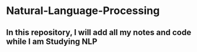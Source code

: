 # Natural-Language-Processing

## In this repository, I will add all my notes and code while I am Studying NLP